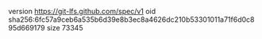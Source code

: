 version https://git-lfs.github.com/spec/v1
oid sha256:6fc57a9ceb6a535b6d39e8b3ec8a4626dc210b53301011a71f6d0c895d669179
size 73345

